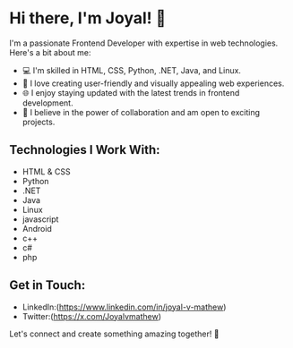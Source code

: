 # Hi there, I'm Joyal! 👋

I'm a passionate Frontend Developer with expertise in web technologies. Here's a bit about me:

- 💻 I'm skilled in HTML, CSS, Python, .NET, Java, and Linux.
- 🚀 I love creating user-friendly and visually appealing web experiences.
- 🌐 I enjoy staying updated with the latest trends in frontend development.
- 🤝 I believe in the power of collaboration and am open to exciting projects.

## Technologies I Work With:

- HTML & CSS
- Python
- .NET
- Java
- Linux
- javascript
- Android
- c++
- c#
- php



## Get in Touch:

- LinkedIn:(https://www.linkedin.com/in/joyal-v-mathew)
- Twitter:(https://x.com/Joyalvmathew)
  
Let's connect and create something amazing together! 🚀
